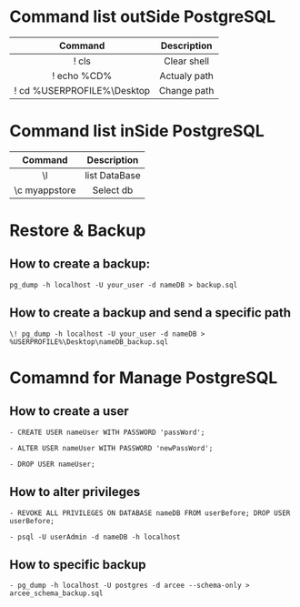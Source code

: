 
# Command list outSide PostgreSQL

| Command | Description |
| :-----: | :-----: |
| \! cls                        | Clear shell |
| \! echo %CD%                  | Actualy path |
| \! cd %USERPROFILE%\Desktop   | Change path |

# Command list inSide PostgreSQL

| Command | Description |
| :-----: | :-----: |
| \l            | list DataBase |
| \c myappstore | Select db |

# Restore & Backup

## How to create a backup:

    pg_dump -h localhost -U your_user -d nameDB > backup.sql
    
## How to create a backup and send a specific path

    \! pg_dump -h localhost -U your_user -d nameDB > %USERPROFILE%\Desktop\nameDB_backup.sql

# Comamnd for Manage PostgreSQL

## How to create a user
    
    - CREATE USER nameUser WITH PASSWORD 'passWord';

    - ALTER USER nameUser WITH PASSWORD 'newPassWord';

    - DROP USER nameUser;

## How to alter privileges

    - REVOKE ALL PRIVILEGES ON DATABASE nameDB FROM userBefore; DROP USER userBefore;

    - psql -U userAdmin -d nameDB -h localhost

## How to specific backup

    - pg_dump -h localhost -U postgres -d arcee --schema-only > arcee_schema_backup.sql
